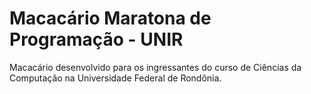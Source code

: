 # Macacário Maratona de Programação - UNIR
Macacário desenvolvido para os ingressantes do curso de Ciências da Computação na Universidade Federal de Rondônia.
